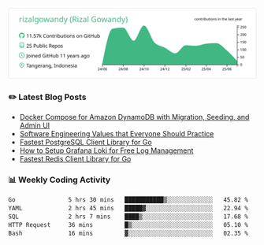 ![profile-details](profile-summary-card-output/vue/0-profile-details.svg)

### :pencil2: Latest Blog Posts
<!-- BLOG-POST-LIST:START -->
- [Docker Compose for Amazon DynamoDB with Migration, Seeding, and Admin UI](https://medium.com/geekculture/docker-compose-for-amazon-dynamodb-with-migration-seeding-and-admin-ui-db11a348cc6a?source=rss-5763b0f1aba6------2)
- [Software Engineering Values that Everyone Should Practice](https://levelup.gitconnected.com/software-engineering-values-that-everyone-should-practice-c980d00cd103?source=rss-5763b0f1aba6------2)
- [Fastest PostgreSQL Client Library for Go](https://levelup.gitconnected.com/fastest-postgresql-client-library-for-go-579fa97909fb?source=rss-5763b0f1aba6------2)
- [How to Setup Grafana Loki for Free Log Management](https://levelup.gitconnected.com/how-to-setup-grafana-loki-for-free-log-management-ceb60558503c?source=rss-5763b0f1aba6------2)
- [Fastest Redis Client Library for Go](https://levelup.gitconnected.com/fastest-redis-client-library-for-go-7993f618f5ab?source=rss-5763b0f1aba6------2)
<!-- BLOG-POST-LIST:END -->

### 📊 Weekly Coding Activity
<!--START_SECTION:waka-->

```txt
Go               5 hrs 30 mins   ███████████▒░░░░░░░░░░░░░   45.82 %
YAML             2 hrs 45 mins   █████▓░░░░░░░░░░░░░░░░░░░   22.94 %
SQL              2 hrs 7 mins    ████▒░░░░░░░░░░░░░░░░░░░░   17.68 %
HTTP Request     36 mins         █▒░░░░░░░░░░░░░░░░░░░░░░░   05.10 %
Bash             16 mins         ▓░░░░░░░░░░░░░░░░░░░░░░░░   02.35 %
```

<!--END_SECTION:waka-->
